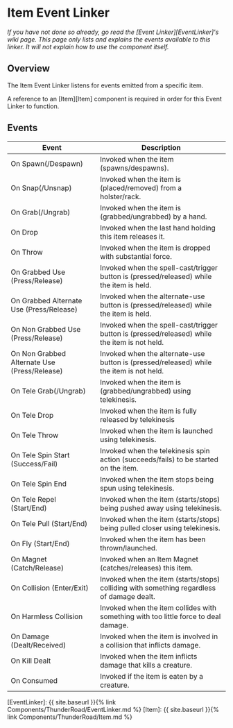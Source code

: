 # Item Event Linker
*If you have not done so already, go read the [Event Linker][EventLinker]'s wiki page. This page only lists and explains the events available to this linker. It will not explain how to use the component itself.*

## Overview
The Item Event Linker listens for events emitted from a specific item.

A reference to an [Item][Item] component is required in order for this Event Linker to function.

## Events

| Event                                         | Description
| ---                                           | ---
| On Spawn(/Despawn)                            | Invoked when the item (spawns/despawns).
| On Snap(/Unsnap)                              | Invoked when the item is (placed/removed) from a holster/rack. 
| On Grab(/Ungrab)                              | Invoked when the item is (grabbed/ungrabbed) by a hand.
| On Drop                                       | Invoked when the last hand holding this item releases it.
| On Throw                                      | Invoked when the item is dropped with substantial force.
| On Grabbed Use (Press/Release)                | Invoked when the spell-cast/trigger button is (pressed/released) while the item is held.
| On Grabbed Alternate Use (Press/Release)      | Invoked when the alternate-use button is (pressed/released) while the item is held.
| On Non Grabbed Use (Press/Release)            | Invoked when the spell-cast/trigger button is (pressed/released) while the item is not held.
| On Non Grabbed Alternate Use (Press/Release)  | Invoked when the alternate-use button is (pressed/released) while the item is not held.
| On Tele Grab(/Ungrab)                         | Invoked when the item is (grabbed/ungrabbed) using telekinesis.
| On Tele Drop                                  | Invoked when the item is fully released by telekinesis
| On Tele Throw                                 | Invoked when the item is launched using telekinesis.
| On Tele Spin Start (Success/Fail)             | Invoked when the telekinesis spin action (succeeds/fails) to be started on the item.
| On Tele Spin End                              | Invoked when the item stops being spun using telekinesis.
| On Tele Repel (Start/End)                     | Invoked when the item (starts/stops) being pushed away using telekinesis.
| On Tele Pull (Start/End)                      | Invoked when the item (starts/stops) being pulled closer using telekinesis.
| On Fly (Start/End)                            | Invoked when the item has been thrown/launched.
| On Magnet (Catch/Release)                     | Invoked when an Item Magnet (catches/releases) this item.
| On Collision (Enter/Exit)                     | Invoked when the item (starts/stops) colliding with something regardless of damage dealt.
| On Harmless Collision                         | Invoked when the item collides with something with too little force to deal damage.
| On Damage (Dealt/Received)                    | Invoked when the item is involved in a collision that inflicts damage.
| On Kill Dealt                                 | Invoked when the item inflicts damage that kills a creature.
| On Consumed                                   | Invoked if the item is eaten by a creature.


[EventLinker]:  {{ site.baseurl }}{% link Components/ThunderRoad/EventLinker.md %}
[Item]:  {{ site.baseurl }}{% link Components/ThunderRoad/Item.md %}